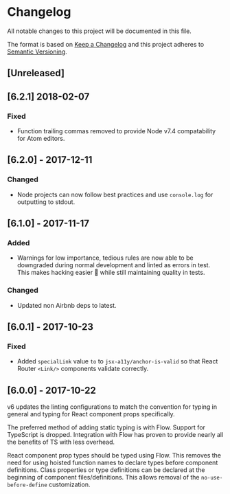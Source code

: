 # Changelog

All notable changes to this project will be documented in this file.

The format is based on [Keep a Changelog](http://keepachangelog.com/en/1.0.0/)
and this project adheres to
[Semantic Versioning](http://semver.org/spec/v2.0.0.html).

## [Unreleased]

## [6.2.1] 2018-02-07

### Fixed

* Function trailing commas removed to provide Node v7.4 compatability for Atom
  editors.

## [6.2.0] - 2017-12-11

### Changed

* Node projects can now follow best practices and use `console.log` for
  outputting to stdout.

## [6.1.0] - 2017-11-17

### Added

* Warnings for low importance, tedious rules are now able to be downgraded
  during normal development and linted as errors in test. This makes hacking
  easier 🎉 while still maintaining quality in tests.

### Changed

* Updated non Airbnb deps to latest.

## [6.0.1] - 2017-10-23

### Fixed

* Added `specialLink` value `to` to `jsx-a11y/anchor-is-valid` so that React
  Router `<Link/>` components validate correctly.

## [6.0.0] - 2017-10-22

v6 updates the linting configurations to match the convention for typing in
general and typing for React component props specifically.

The preferred method of adding static typing is with Flow. Support for
TypeScript is dropped. Integration with Flow has proven to provide nearly all
the benefits of TS with less overhead.

React component prop types should be typed using Flow. This removes the need for
using hoisted function names to declare types before component definitions.
Class properties or type definitions can be declared at the beginning of
component files/definitions. This allows removal of the `no-use-before-define`
customization.
